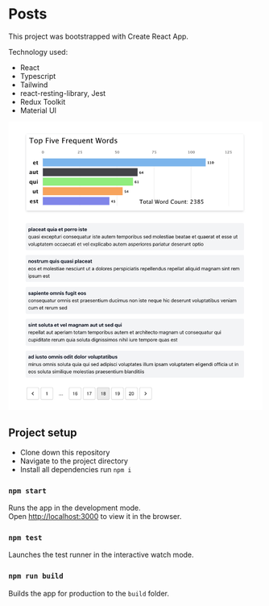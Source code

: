 # Posts

This project was bootstrapped with Create React App.

Technology used:

- React
- Typescript
- Tailwind
- react-resting-library, Jest
- Redux Toolkit
- Material UI

![screenshot](./public/image.png)

## Project setup

- Clone down this repository
- Navigate to the project directory
- Install all dependencies run `npm i`

### `npm start`

Runs the app in the development mode.\
Open [http://localhost:3000](http://localhost:3000) to view it in the browser.

### `npm test`

Launches the test runner in the interactive watch mode.

### `npm run build`

Builds the app for production to the `build` folder.
